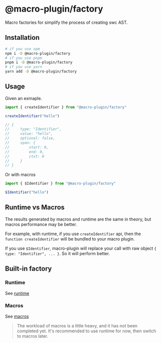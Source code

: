 # @macro-plugin/factory

Macro factories for simplify the process of creating swc AST.

## Installation

```sh
# if you use npm
npm i -D @macro-plugin/factory
# if you use pnpm
pnpm i -D @macro-plugin/factory
# if you use yarn
yarn add -D @macro-plugin/factory
```

## Usage

Given an exmaple.

```js
import { createIdentifier } from "@macro-plugin/factory"

createIdentifier("hello")

// {
//     type: "Identifier",
//     value: "hello",
//     optional: false,
//     span: {
//         start: 0,
//         end: 0,
//         ctxt: 0
//     }
// }

```

Or with macros

```js
import { $Identifier } from "@macro-plugin/factory"

$Identifier("hello")
```

## Runtime vs Macros

The results generated by macros and runtime are the same in theory, but macros performance may be better.

For example, with runtime, if you use `createIdentifier` api, then the `function createIdentifier` will be bundled to your macro plugin.

If you use `$Identifier`, macro-plugin will replace your call with raw object `{ type: "Identifier", ... }`. So it will perform better.

## Built-in factory

### Runtime

See [runtime](./src/runtime.ts)

### Macros

See [macros](./src/macros.ts)

> The workload of macros is a little heavy, and it has not been completed yet. It's recommended to use runtime for now, then switch to macros later.